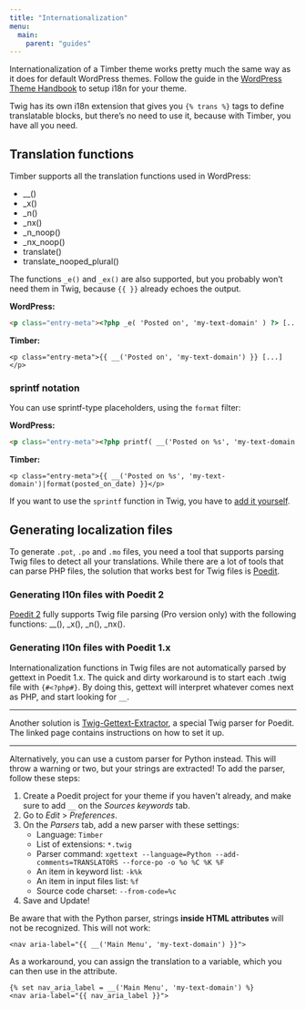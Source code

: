 ```yaml
---
title: "Internationalization"
menu:
  main:
    parent: "guides"
---
```


Internationalization of a Timber theme works pretty much the same way as it does for default WordPress themes. Follow the guide in the [WordPress Theme Handbook](https://developer.wordpress.org/themes/functionality/internationalization/) to setup i18n for your theme.

Twig has its own i18n extension that gives you `{% trans %}` tags to define translatable blocks, but there’s no need to use it, because with Timber, you have all you need.

## Translation functions

Timber supports all the translation functions used in WordPress:

* __()
* _x()
* _n()
* _nx()
* _n_noop()
* _nx_noop()
* translate()
* translate_nooped_plural()

The functions `_e()` and `_ex()` are also supported, but you probably won’t need them in Twig, because `{{ }}` already echoes the output.

**WordPress:**

```html
<p class="entry-meta"><?php _e( 'Posted on', 'my-text-domain' ) ?> [...]</p>
```

**Timber:**

```twig
<p class="entry-meta">{{ __('Posted on', 'my-text-domain') }} [...]</p>
```

### sprintf notation

You can use sprintf-type placeholders, using the `format` filter:

**WordPress:**

```html
<p class="entry-meta"><?php printf( __('Posted on %s', 'my-text-domain'), $posted_on_date ) ?></p>
```

**Timber:**

```twig
<p class="entry-meta">{{ __('Posted on %s', 'my-text-domain')|format(posted_on_date) }}</p>
```

If you want to use the `sprintf` function in Twig, you have to [add it yourself](https://timber.github.io/docs/guides/functions/#make-functions-available-in-twig).

## Generating localization files

To generate `.pot`, `.po` and `.mo` files, you need a tool that supports parsing Twig files to detect all your translations. While there are a lot of tools that can parse PHP files, the solution that works best for Twig files is [Poedit](https://poedit.net/).

### Generating l10n files with Poedit 2

[Poedit 2](https://poedit.net/) fully supports Twig file parsing (Pro version only) with the following functions: __(), _x(), _n(), _nx().

### Generating l10n files with Poedit 1.x

Internationalization functions in Twig files are not automatically parsed by gettext in Poedit 1.x. The quick and dirty workaround is to start each .twig file with `{#<?php#}`. By doing this, gettext will interpret whatever comes next as PHP, and start looking for `__`.

* * *

Another solution is [Twig-Gettext-Extractor](https://github.com/umpirsky/Twig-Gettext-Extractor), a special Twig parser for Poedit. The linked page contains instructions on how to set it up.

* * *

Alternatively, you can use a custom parser for Python instead. This will throw a warning or two, but your strings are extracted! To add the parser, follow these steps:

1. Create a Poedit project for your theme if you haven't already, and make sure to add `__` on the _Sources keywords_ tab.
2. Go to _Edit_ > _Preferences_.
3. On the _Parsers_ tab, add a new parser with these settings:
    * Language: `Timber`
    * List of extensions: `*.twig`
    * Parser command: `xgettext --language=Python --add-comments=TRANSLATORS --force-po -o %o %C %K %F`
    * An item in keyword list: `-k%k`
    * An item in input files list: `%f`
    * Source code charset: `--from-code=%c`
4. Save and Update!

Be aware that with the Python parser, strings **inside HTML attributes** will not be recognized. This will not work:

```twig
<nav aria-label="{{ __('Main Menu', 'my-text-domain') }}">
```

As a workaround, you can assign the translation to a variable, which you can then use in the attribute.

```twig
{% set nav_aria_label = __('Main Menu', 'my-text-domain') %}
<nav aria-label="{{ nav_aria_label }}">
```
